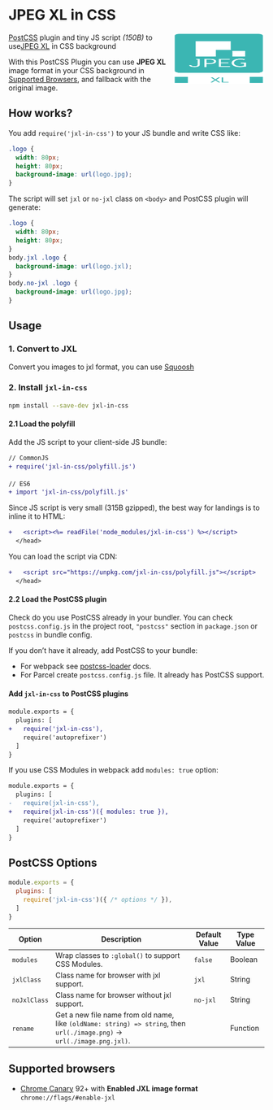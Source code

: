 # JPEG XL in CSS

<img src="https://github.com/nucliweb/jxl-in-css/blob/main/assets/jpegxl.svg?raw=true" align="right"
     alt="JPEG XL logo" width="180" height="100">

[PostCSS] plugin and tiny JS script *(150B)* to use[JPEG XL] in CSS background

With this PostCSS Plugin you can use **JPEG XL** image format in your CSS background in [Supported Browsers](#supported-browsers), and fallback with the original image.


## How works?

You add `require('jxl-in-css')` to your JS bundle and write CSS like:

```css
.logo {
  width: 80px;
  height: 80px;
  background-image: url(logo.jpg);
}
```

The script will set `jxl` or `no-jxl` class on `<body>` and PostCSS plugin will generate:

```css
.logo {
  width: 80px;
  height: 80px;
}
body.jxl .logo {
  background-image: url(logo.jxl);
}
body.no-jxl .logo {
  background-image: url(logo.jpg);
}
```

## Usage
### 1. Convert to JXL

Convert you images to jxl format, you can use [Squoosh]

### 2. Install `jxl-in-css`

```sh
npm install --save-dev jxl-in-css
```
#### 2.1 Load the polyfill

Add the JS script to your client-side JS bundle:

```diff js
// CommonJS
+ require('jxl-in-css/polyfill.js')

// ES6
+ import 'jxl-in-css/polyfill.js'
```

Since JS script is very small (315B gzipped), the best way for landings
is to inline it to HTML:

```diff html
+   <script><%= readFile('node_modules/jxl-in-css') %></script>
  </head>
```

You can load the script via CDN:

```diff html
+   <script src="https://unpkg.com/jxl-in-css/polyfill.js"></script>
  </head>
```

#### 2.2 Load the PostCSS plugin

Check do you use PostCSS already in your bundler. You can check `postcss.config.js` in the project root, `"postcss"` section in `package.json` or `postcss` in bundle config.

If you don’t have it already, add PostCSS to your bundle:

* For webpack see [postcss-loader] docs.
* For Parcel create `postcss.config.js` file.
  It already has PostCSS support.
#### Add `jxl-in-css` to PostCSS plugins

```diff js
module.exports = {
  plugins: [
+   require('jxl-in-css'),
    require('autoprefixer')
  ]
}
```
If you use CSS Modules in webpack add `modules: true` option:

```diff js
module.exports = {
  plugins: [
-   require(jxl-in-css'),
+   require(jxl-in-css')({ modules: true }),
    require('autoprefixer')
  ]
}
```

## PostCSS Options

```js
module.exports = {
  plugins: [
    require('jxl-in-css')({ /* options */ }),
  ]
}
```
| Option | Description | Default Value | Type Value |
| ------ | ----------- | ------------- | ---------- |
| `modules` |  Wrap classes to `:global()` to support CSS Modules. | `false` | Boolean |
| `jxlClass` |  Class name for browser with jxl support. | `jxl` | String |
| `noJxlClass` |  Class name for browser without jxl support. | `no-jxl` | String |
| `rename` |  Get a new file name from old name, like `(oldName: string) => string`, then `url(./image.png)` → `url(./image.png.jxl)`. | | Function |

## Supported browsers

* [Chrome Canary] 92+ with **Enabled JXL image format** `chrome://flags/#enable-jxl`


[PostCSS]: https://github.com/postcss/postcss
[JPEG XL]: https://jpeg.org/jpegxl/
[Squoosh]: https://squoosh.app/
[postcss-loader]: https://github.com/postcss/
[Chrome Canary]: https://www.google.com/intl/es/chrome/canary/
